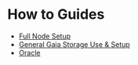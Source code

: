 # How to Guides

* [Full Node Setup](https://docs.airwire.io/docs/how_to_guides/full_node_setup/full_node_setup.md)
* [General Gaia Storage Use & Setup](https://docs.airwire.io/docs/how_to_guides/general_gaia_storage_use_&_setup.md)
* [Oracle](https://docs.airwire.io/docs/how_to_guides/oracle.md)
